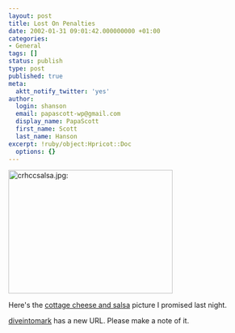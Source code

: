 ```yaml
---
layout: post
title: Lost On Penalties
date: 2002-01-31 09:01:42.000000000 +01:00
categories:
- General
tags: []
status: publish
type: post
published: true
meta:
  aktt_notify_twitter: 'yes'
author:
  login: shanson
  email: papascott-wp@gmail.com
  display_name: PapaScott
  first_name: Scott
  last_name: Hanson
excerpt: !ruby/object:Hpricot::Doc
  options: {}
---
```

<p><img src="http://www.papascott.de/wordpress/wp-content/uploads/2002/01/crhccsalsa.jpg" height="244" width="325" border="0" alt="crhccsalsa.jpg: " /></p>
<p>Here's the <a href="/2002/01/30">cottage cheese and salsa</a> picture I promised last night.</p>
<p><a href="http://diveintomark.org">diveintomark</a> has a new URL. Please make a note of it.</p>
